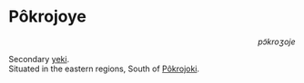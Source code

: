 
# Pôkrojoye

<div align="right"><i>pɔ̃kroʒoje</i></div>

Secondary [yeki](../Natural%20Science/Unique%20Species/yeki.md).  
Situated in the eastern regions, South of [Pôkrojoki](Pôkrojoki.md).  